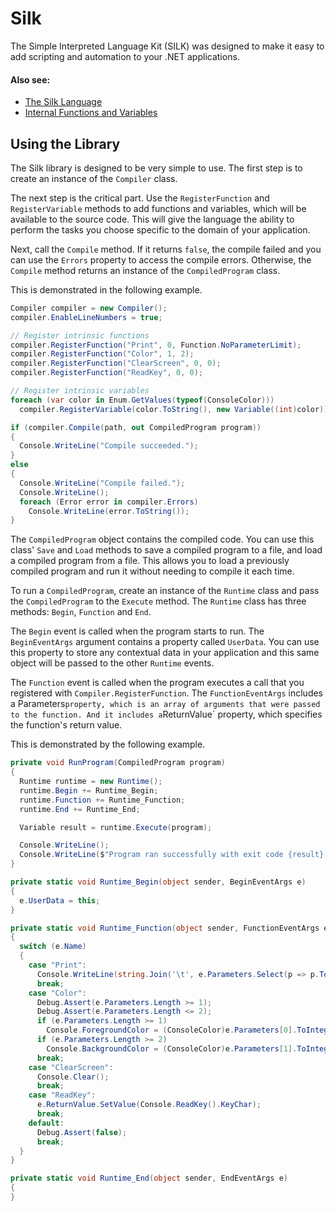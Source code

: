 # Silk
The Simple Interpreted Language Kit (SILK) was designed to make it easy to add scripting and automation to your .NET applications.

#### Also see:
- [The Silk Language](docs/SilkLanguage.md)
- [Internal Functions and Variables](docs/InternalFunctions.md)

## Using the Library

The Silk library is designed to be very simple to use. The first step is to create an instance of the `Compiler` class.

The next step is the critical part. Use the `RegisterFunction` and `RegisterVariable` methods to add functions and variables, which will be available to the source code. This will give the language the ability to perform the tasks you choose specific to the domain of your application.

Next, call the `Compile` method. If it returns `false`, the compile failed and you can use the `Errors` property to access the compile errors. Otherwise, the `Compile` method returns an instance of the `CompiledProgram` class.

This is demonstrated in the following example.

```cs
Compiler compiler = new Compiler();
compiler.EnableLineNumbers = true;

// Register intrinsic functions
compiler.RegisterFunction("Print", 0, Function.NoParameterLimit);
compiler.RegisterFunction("Color", 1, 2);
compiler.RegisterFunction("ClearScreen", 0, 0);
compiler.RegisterFunction("ReadKey", 0, 0);

// Register intrinsic variables
foreach (var color in Enum.GetValues(typeof(ConsoleColor)))
  compiler.RegisterVariable(color.ToString(), new Variable((int)color));

if (compiler.Compile(path, out CompiledProgram program))
{
  Console.WriteLine("Compile succeeded.");
}
else
{
  Console.WriteLine("Compile failed.");
  Console.WriteLine();
  foreach (Error error in compiler.Errors)
    Console.WriteLine(error.ToString());
}
```

The `CompiledProgram` object contains the compiled code. You can use this class' `Save` and `Load` methods to save a compiled program to a file, and load a compiled program from a file. This allows you to load a previously compiled program and run it without needing to compile it each time.

To run a `CompiledProgram`, create an instance of the `Runtime` class and pass the `CompiledProgram` to the `Execute` method. The `Runtime` class has three methods: `Begin`, `Function` and `End`.

The `Begin` event is called when the program starts to run. The `BeginEventArgs` argument contains a property called `UserData`. You can use this property to store any contextual data in your application and this same object will be passed to the other `Runtime` events.

The `Function` event is called when the program executes a call that you registered with `Compiler.RegisterFunction`. The `FunctionEventArgs` includes a Parameters` property, which is an array of arguments that were passed to the function. And it includes a `ReturnValue` property, which specifies the function's return value.

This is demonstrated by the following example.

```cs
private void RunProgram(CompiledProgram program)
{
  Runtime runtime = new Runtime();
  runtime.Begin += Runtime_Begin;
  runtime.Function += Runtime_Function;
  runtime.End += Runtime_End;

  Variable result = runtime.Execute(program);

  Console.WriteLine();
  Console.WriteLine($"Program ran successfully with exit code {result}.");
}

private static void Runtime_Begin(object sender, BeginEventArgs e)
{
  e.UserData = this;
}

private static void Runtime_Function(object sender, FunctionEventArgs e)
{
  switch (e.Name)
  {
    case "Print":
      Console.WriteLine(string.Join('\t', e.Parameters.Select(p => p.ToString())));
      break;
    case "Color":
      Debug.Assert(e.Parameters.Length >= 1);
      Debug.Assert(e.Parameters.Length <= 2);
      if (e.Parameters.Length >= 1)
        Console.ForegroundColor = (ConsoleColor)e.Parameters[0].ToInteger();
      if (e.Parameters.Length >= 2)
        Console.BackgroundColor = (ConsoleColor)e.Parameters[1].ToInteger();
      break;
    case "ClearScreen":
      Console.Clear();
      break;
    case "ReadKey":
      e.ReturnValue.SetValue(Console.ReadKey().KeyChar);
      break;
    default:
      Debug.Assert(false);
      break;
  }
}

private static void Runtime_End(object sender, EndEventArgs e)
{
}
```
